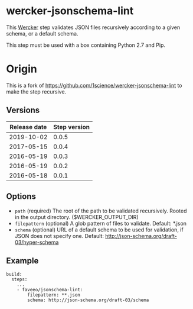 # wercker-jsonschema-lint

This [Wercker](http://wercker.com/) step validates JSON files recursively according to a given schema, or a default schema.

This step must be used with a box containing Python 2.7 and Pip.

# Origin
This is a fork of https://github.com/1science/wercker-jsonschema-lint to make the step recursive.

## Versions

| Release date | Step version |
| -------------| -------------|
| 2019-10-02   | 0.0.5
| 2017-05-15   | 0.0.4        |
| 2016-05-19   | 0.0.3        |
| 2016-05-19   | 0.0.2        |
| 2016-05-18   | 0.0.1        |


## Options

* `path` (required) The root of the path to be validated recursively. Rooted in the output directory. ($WERCKER_OUTPUT_DIR)
* `filepattern` (optional) A glob pattern of files to validate. Default: *.json
* `schema` (optional) URL of a default schema to be used for validation, if JSON does not specify one. Default: http://json-schema.org/draft-03/hyper-schema

## Example

```
build:
  steps:
    ...
    - faveeo/jsonschema-lint:
        filepattern: **.json
        schema: http://json-schema.org/draft-03/schema
```
